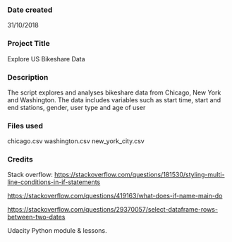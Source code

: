 ### Date created
31/10/2018

### Project Title
Explore US Bikeshare Data

### Description
The script explores and analyses bikeshare data from Chicago, New York and Washington. The data includes variables such as 
start time, start and end stations, gender, user type and age of user

### Files used
chicago.csv
washington.csv
new_york_city.csv

### Credits
Stack overflow:
https://stackoverflow.com/questions/181530/styling-multi-line-conditions-in-if-statements

https://stackoverflow.com/questions/419163/what-does-if-name-main-do

https://stackoverflow.com/questions/29370057/select-dataframe-rows-between-two-dates


Udacity Python module & lessons.

